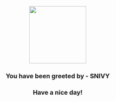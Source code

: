 <p align="center">
            <img src="https://raw.githubusercontent.com/PokeAPI/sprites/master/sprites/pokemon/495.png" width="150" height="150">
          </p>
          <h3 align="center">You have been greeted by - <b>SNIVY</b></h3>
          <h3 align="center">Have a nice day!</h3>
